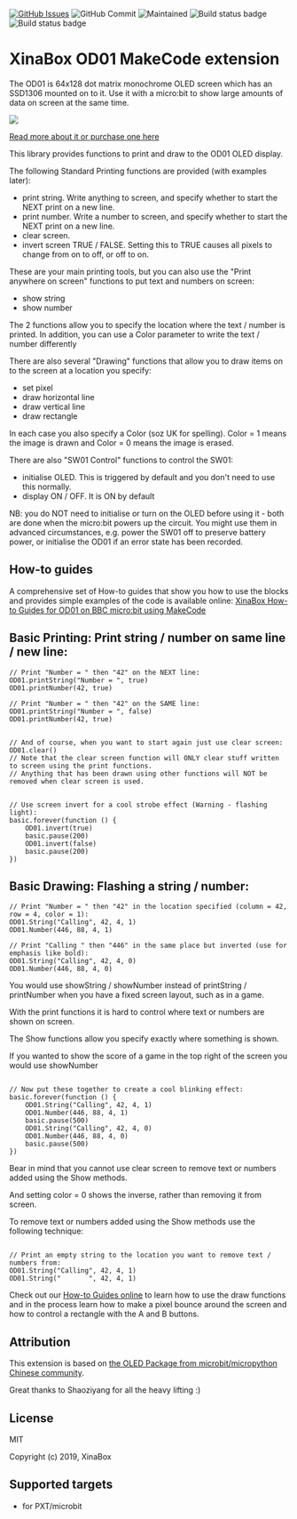 [![GitHub Issues](https://img.shields.io/github/issues/xinabox/pxt-Od01.svg)](https://github.com/xinabox/pxt-Od01/issues) 
![GitHub Commit](https://img.shields.io/github/last-commit/xinabox/pxt-Od01) 
![Maintained](https://img.shields.io/maintenance/yes/2020) 
![Build status badge](https://github.com/xinabox/pxt-Od01/workflows/maker/badge.svg)
![Build status badge](https://github.com/xinabox/pxt-Od01/workflows/microbit/badge.svg)
# XinaBox OD01 MakeCode extension

The OD01 is 64x128 dot matrix monochrome OLED screen which has an SSD1306 mounted on to it. 
Use it with a micro:bit to show large amounts of data on screen at the same time.
 
![](https://raw.githubusercontent.com/xinabox/pxt-OD01/master/od01.jpg)

[Read more about it or purchase one here](https://xinabox.cc/products/od01)

This library provides functions to print and draw to the OD01 OLED display. 

The following Standard Printing functions are provided (with examples later):
* print string. Write anything to screen, and specify whether to start the NEXT print on a new line.
* print number. Write a number to screen, and specify whether to start the NEXT print on a new line.
* clear screen. 
* invert screen TRUE / FALSE. Setting this to TRUE causes all pixels to change from on to off, or off to on.

These are your main printing tools, but you can also use the "Print anywhere on screen" functions to put text and numbers on screen:
* show string
* show number

The 2 functions allow you to specify the location where the text / number is printed. 
In addition, you can use a Color parameter to write the text / number differently

There are also several "Drawing" functions that allow you to draw items on to the screen at a location you specify:
* set pixel
* draw horizontal line
* draw vertical line
* draw rectangle

In each case you also specify a Color (soz UK for spelling). Color = 1 means the image is drawn and Color = 0 means the image is erased. 

There are also "SW01 Control" functions to control the SW01:
* initialise OLED. This is triggered by default and you don't need to use this normally.
* display ON / OFF.  It is ON by default

NB: you do NOT need to initialise or turn on the OLED before using it - both are done when the micro:bit powers up the circuit. You might use them in advanced circumstances, e.g. power the SW01 off to preserve battery power, or initialise the OD01 if an error state has been recorded.


## How-to guides

A comprehensive set of How-to guides that show you how to use the blocks and provides simple examples of the code is available online:
[XinaBox How-to Guides for OD01 on BBC micro:bit using MakeCode](https://drive.google.com/open?id=1_LvtXnSPReET5C7jfOD7VrZdRPcyU_uF)


## Basic Printing: Print string / number on same line / new line:

```blocks
// Print "Number = " then "42" on the NEXT line:
OD01.printString("Number = ", true)
OD01.printNumber(42, true)

// Print "Number = " then "42" on the SAME line:
OD01.printString("Number = ", false)
OD01.printNumber(42, true)

```

```blocks

// And of course, when you want to start again just use clear screen:
OD01.clear()
// Note that the clear screen function will ONLY clear stuff written to screen using the print functions.
// Anything that has been drawn using other functions will NOT be removed when clear screen is used.

```

```blocks

// Use screen invert for a cool strobe effect (Warning - flashing light):
basic.forever(function () {
    OD01.invert(true)
    basic.pause(200)
    OD01.invert(false)
    basic.pause(200)
})

```

## Basic Drawing: Flashing a string / number:

```blocks
// Print "Number = " then "42" in the location specified (column = 42, row = 4, color = 1):
OD01.String("Calling", 42, 4, 1)
OD01.Number(446, 88, 4, 1)

// Print "Calling " then "446" in the same place but inverted (use for emphasis like bold):
OD01.String("Calling", 42, 4, 0)
OD01.Number(446, 88, 4, 0)

```

You would use showString / showNumber instead of printString / printNumber when you have a fixed screen layout, such as in a game.

With the print functions it is hard to control where text or numbers are shown on screen.

The Show functions allow you specify exactly where something is shown.

If you wanted to show the score of a game in the top right of the screen you would use showNumber

```blocks

// Now put these together to create a cool blinking effect:
basic.forever(function () {
    OD01.String("Calling", 42, 4, 1)
    OD01.Number(446, 88, 4, 1)
    basic.pause(500)
    OD01.String("Calling", 42, 4, 0)
    OD01.Number(446, 88, 4, 0)
    basic.pause(500)
})

```

Bear in mind that you cannot use clear screen to remove text or numbers added using the Show methods.

And setting color = 0 shows the inverse, rather than removing it from screen.

To remove text or numbers added using the Show methods use the following technique:

```blocks

// Print an empty string to the location you want to remove text / numbers from:
OD01.String("Calling", 42, 4, 1)
OD01.String("       ", 42, 4, 1)

```

Check out our [How-to Guides online](https://drive.google.com/open?id=1_LvtXnSPReET5C7jfOD7VrZdRPcyU_uF) to learn how to use the draw functions and in the process learn how to make a pixel bounce around the screen and how to control a rectangle with the A and B buttons.

## Attribution

This extension is based on [the OLED Package from microbit/micropython Chinese community](https://github.com/makecode-extensions/OLED12864_I2C). 

Great thanks to Shaoziyang for all the heavy lifting :)

## License

MIT

Copyright (c) 2019, XinaBox  

## Supported targets

* for PXT/microbit

